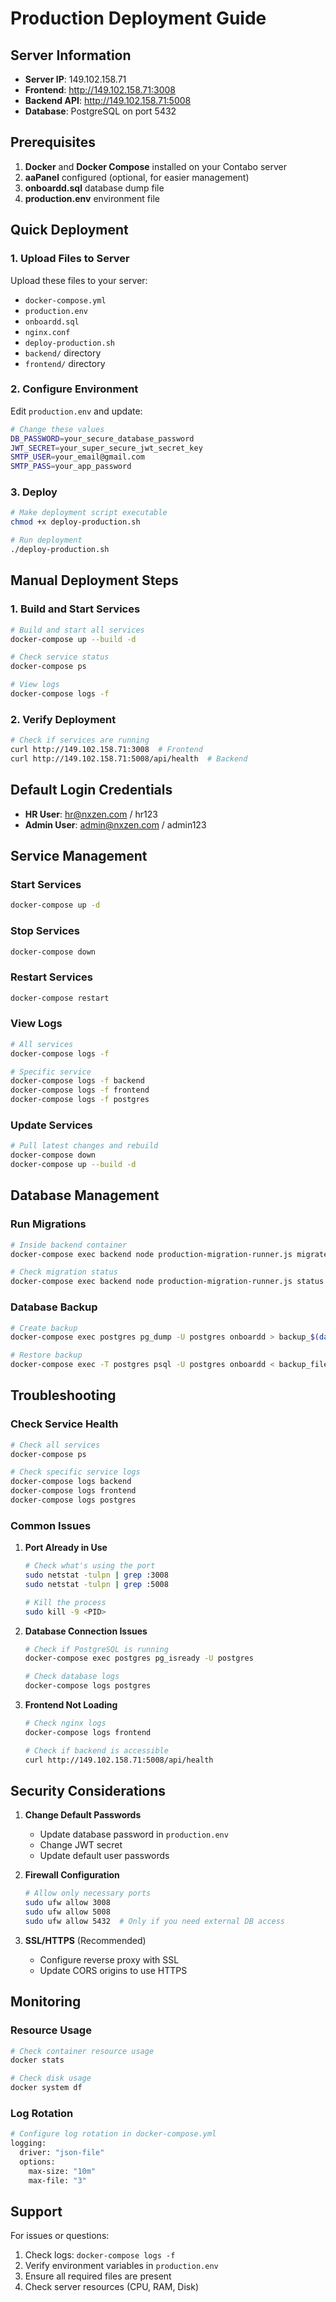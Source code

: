 # Production Deployment Guide

## Server Information
- **Server IP**: 149.102.158.71
- **Frontend**: http://149.102.158.71:3008
- **Backend API**: http://149.102.158.71:5008
- **Database**: PostgreSQL on port 5432

## Prerequisites

1. **Docker** and **Docker Compose** installed on your Contabo server
2. **aaPanel** configured (optional, for easier management)
3. **onboardd.sql** database dump file
4. **production.env** environment file

## Quick Deployment

### 1. Upload Files to Server
Upload these files to your server:
- `docker-compose.yml`
- `production.env`
- `onboardd.sql`
- `nginx.conf`
- `deploy-production.sh`
- `backend/` directory
- `frontend/` directory

### 2. Configure Environment
Edit `production.env` and update:
```bash
# Change these values
DB_PASSWORD=your_secure_database_password
JWT_SECRET=your_super_secure_jwt_secret_key
SMTP_USER=your_email@gmail.com
SMTP_PASS=your_app_password
```

### 3. Deploy
```bash
# Make deployment script executable
chmod +x deploy-production.sh

# Run deployment
./deploy-production.sh
```

## Manual Deployment Steps

### 1. Build and Start Services
```bash
# Build and start all services
docker-compose up --build -d

# Check service status
docker-compose ps

# View logs
docker-compose logs -f
```

### 2. Verify Deployment
```bash
# Check if services are running
curl http://149.102.158.71:3008  # Frontend
curl http://149.102.158.71:5008/api/health  # Backend
```

## Default Login Credentials

- **HR User**: hr@nxzen.com / hr123
- **Admin User**: admin@nxzen.com / admin123

## Service Management

### Start Services
```bash
docker-compose up -d
```

### Stop Services
```bash
docker-compose down
```

### Restart Services
```bash
docker-compose restart
```

### View Logs
```bash
# All services
docker-compose logs -f

# Specific service
docker-compose logs -f backend
docker-compose logs -f frontend
docker-compose logs -f postgres
```

### Update Services
```bash
# Pull latest changes and rebuild
docker-compose down
docker-compose up --build -d
```

## Database Management

### Run Migrations
```bash
# Inside backend container
docker-compose exec backend node production-migration-runner.js migrate

# Check migration status
docker-compose exec backend node production-migration-runner.js status
```

### Database Backup
```bash
# Create backup
docker-compose exec postgres pg_dump -U postgres onboardd > backup_$(date +%Y%m%d_%H%M%S).sql

# Restore backup
docker-compose exec -T postgres psql -U postgres onboardd < backup_file.sql
```

## Troubleshooting

### Check Service Health
```bash
# Check all services
docker-compose ps

# Check specific service logs
docker-compose logs backend
docker-compose logs frontend
docker-compose logs postgres
```

### Common Issues

1. **Port Already in Use**
   ```bash
   # Check what's using the port
   sudo netstat -tulpn | grep :3008
   sudo netstat -tulpn | grep :5008
   
   # Kill the process
   sudo kill -9 <PID>
   ```

2. **Database Connection Issues**
   ```bash
   # Check if PostgreSQL is running
   docker-compose exec postgres pg_isready -U postgres
   
   # Check database logs
   docker-compose logs postgres
   ```

3. **Frontend Not Loading**
   ```bash
   # Check nginx logs
   docker-compose logs frontend
   
   # Check if backend is accessible
   curl http://149.102.158.71:5008/api/health
   ```

## Security Considerations

1. **Change Default Passwords**
   - Update database password in `production.env`
   - Change JWT secret
   - Update default user passwords

2. **Firewall Configuration**
   ```bash
   # Allow only necessary ports
   sudo ufw allow 3008
   sudo ufw allow 5008
   sudo ufw allow 5432  # Only if you need external DB access
   ```

3. **SSL/HTTPS** (Recommended)
   - Configure reverse proxy with SSL
   - Update CORS origins to use HTTPS

## Monitoring

### Resource Usage
```bash
# Check container resource usage
docker stats

# Check disk usage
docker system df
```

### Log Rotation
```bash
# Configure log rotation in docker-compose.yml
logging:
  driver: "json-file"
  options:
    max-size: "10m"
    max-file: "3"
```

## Support

For issues or questions:
1. Check logs: `docker-compose logs -f`
2. Verify environment variables in `production.env`
3. Ensure all required files are present
4. Check server resources (CPU, RAM, Disk)
